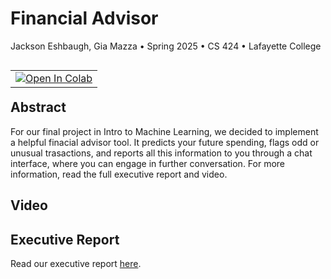 # Financial Advisor
Jackson Eshbaugh, Gia Mazza &bull; Spring 2025 &bull; CS 424 &bull; Lafayette College
<table align="left">
  <td>
    <a href="https://colab.research.google.com/github/jacksoneshbaugh/CS-424-Final-Project/blob/master/Final_Project_Mazza_Eshbaugh.ipynb" target="_parent"><img src="https://colab.research.google.com/assets/colab-badge.svg" alt="Open In Colab"/></a>
  </td>
</table>
<br><br>
  </td>
  <td>
</table>

## Abstract
For our final project in Intro to Machine Learning, we decided to implement a helpful finacial advisor tool. It predicts your future spending, flags odd or unusual trasactions, and reports all this information to you through a chat interface, where you can engage in further conversation.
For more information, read the full executive report and video.

## Video

## Executive Report
Read our executive report [here](https://github.com/jacksoneshbaugh/CS-424-Final-Project/blob/main/report/main.pdf).
